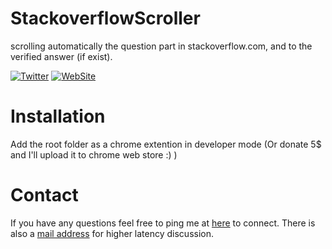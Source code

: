 # StackoverflowScroller
scrolling automatically the question part in stackoverflow.com, and to the verified answer (if exist).

[![Twitter](https://img.shields.io/badge/twitter-ZviWex-4099FF.svg?style=flat)](https://twitter.com/ZviWex)
[![WebSite](https://img.shields.io/website-down-red/http/shields.io.svg?label=website)](https://ZviWex.com)

# Installation

Add the root folder as a chrome extention in developer mode
(Or donate 5$ and I'll upload it to chrome web store :) )

# Contact
If you have any questions feel free to ping me
at [here](https://ZviWex.com/) to connect.
There is also a [mail address](mailto:zvikizviki@gmail.com) for higher latency discussion.

